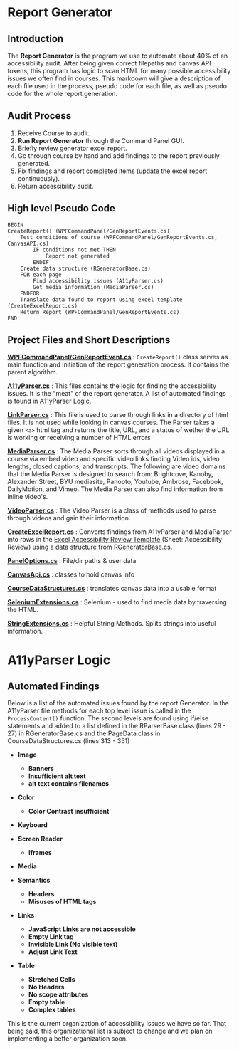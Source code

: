# Report Generator

## Introduction

The **Report Generator** is the program we use to automate about 40% of an accessibility audit. After being given correct filepaths and canvas API tokens, this program has logic to scan HTML for many possible accessibility issues we often find in courses. This markdown will give a description of each file used in the process, pseudo code for each file, as well as pseudo code for the whole report generation.

## Audit Process

1. Receive Course to audit.
2. **Run Report Generator** through the Command Panel GUI.
3. Briefly review generator excel report.
4. Go through course by hand and add findings to the report previously generated.
5. Fix findings and report completed items (update the excel report continuously).
6. Return accessibility audit.

## High level Pseudo Code

```
BEGIN
CreateReport() (WPFCommandPanel/GenReportEvents.cs)
    Test conditions of course (WPFCommandPanel/GenReportEvents.cs, CanvasAPI.cs)
        IF conditions not met THEN
            Report not generated
        ENDIF
    Create data structure (RGeneratorBase.cs)
    FOR each page
        Find accessibility issues (A11yParser.cs)
        Get media information (MediaParser.cs)
    ENDFOR
    Translate data found to report using excel template (CreateExcelReport.cs)
    Return Report (WPFCommandPanel/GenReportEvents.cs)
END
```

## Project Files and Short Descriptions

**[WPFCommandPanel/GenReportEvent.cs](source/GenReportEvents.cs)**
: `CreateReport()` class serves as main function and Initiation of the report generation process. It contains the parent algorithm.

**[A11yParser.cs](source/A11yParser.cs)**
: This files contains the logic for finding the accessibility issues. It is the "meat" of the report generator. A list of automated findings is found in [A11yParser Logic](A11yParser%20Logic.md).

**[LinkParser.cs](source/LinkParser.cs)**
: This file is used to parse through links in a directory of html files. It is not used while looking in canvas courses. The Parser takes a given `<a>` html tag and returns the title, URL, and a status of wether the URL is working or receiving a number of HTML errors

**[MediaParser.cs](source/MediaParser.cs)**
: The Media Parser sorts through all videos displayed in a course via embed video and specific video links finding Video ids, video lengths, closed captions, and transcripts. The following are video domains that the Media Parser is designed to search from: Brightcove, Kanoby, Alexander Street, BYU mediasite, Panopto, Youtube, Ambrose, Facebook, DailyMotion, and Vimeo. The Media Parser can also find information from inline video's.

**[VideoParser.cs](source/VideoParser.cs)**
: The Video Parser is a class of methods used to parse through videos and gain their information.

**[CreateExcelReport.cs](source/CreateExcelReport.cs)**
: Converts findings from A11yParser and MediaParser into rows in the [Excel Accessibility Review Template](CAR%20-%20Accessibility%20Review%20Template.xlsx) (Sheet: Accessibility Review) using a data structure from [RGeneratorBase.cs](source/RGeneratorBase.cs).

**[PanelOptions.cs](source/PanelOptions.cs)**
: File/dir paths & user data

**[CanvasApi.cs](source/CanvasApi.cs)**
: classes to hold canvas info

**[CourseDataStructures.cs](source/CourseDataStructures.cs)**
: translates canvas data into a usable format

**[SeleniumExtensions.cs](source/SeleniumExtentions.cs)**
: Selenium - used to find media data by traversing the HTML.

**[StringExtensions.cs](source/StringExtentions.cs)**
: Helpful String Methods. Splits strings into useful information.

# A11yParser Logic

## Automated Findings

Below is a list of the automated issues found by the report Generator. In the A11yParser file methods for each top level issue is called in the `ProcessContent()` function. The second levels are found using if/else statements and added to a list defined in the RParserBase class (lines 29 - 27) in RGeneratorBase.cs and the PageData class in CourseDataStructures.cs (lines 313 - 351)

- **Image**
  - **Banners**
  - **Insufficient alt text**
  - **alt text contains filenames**

- **Color**
  - **Color Contrast insufficient**

- **Keyboard**

- **Screen Reader**
  - **Iframes**

- **Media**

- **Semantics**
  - **Headers**
  - **Misuses of HTML tags**

- **Links**
  - **JavaScript Links are not accessible**
  - **Empty Link tag**
  - **Invisible Link (No visible text)**
  - **Adjust Link Text**

- **Table**
  - **Stretched Cells**
  - **No Headers**
  - **No scope attributes**
  - **Empty table**
  - **Complex tables**

This is the current organization of accessibility issues we have so far. That being said, this organizational list is subject to change and we plan on implementing a better organization soon.
